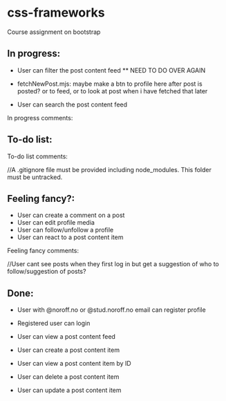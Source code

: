 # css-frameworks
Course assignment on bootstrap



## In progress:


- User can filter the post content feed ** NEED TO DO OVER AGAIN


- fetchNewPost.mjs: maybe make a btn to profile here after post is posted? or to feed, or to look at post when i have fetched that later

- User can search the post content feed


In progress comments:



## To-do list:


To-do list comments:

//A .gitignore file must be provided including node_modules. This folder must be untracked.



## Feeling fancy?:

- User can create a comment on a post
- User can edit profile media
- User can follow/unfollow a profile
- User can react to a post content item

Feeling fancy comments:

//User cant see posts when they first log in but get a suggestion of who to follow/suggestion of posts?



## Done:

- User with @noroff.no or @stud.noroff.no email can register profile

- Registered user can login

- User can view a post content feed

- User can create a post content item

- User can view a post content item by ID

- User can delete a post content item

- User can update a post content item